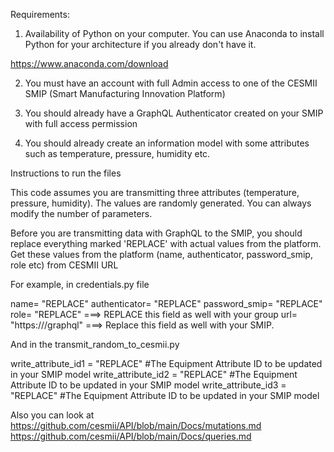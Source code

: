 
Requirements:

1. Availability of Python on your computer. You can use Anaconda to install Python for your architecture if you already don't have it.

https://www.anaconda.com/download

2. You must have an account with full Admin access to one of the CESMII SMIP (Smart Manufacturing Innovation Platform)

3. You should already have a GraphQL Authenticator created on your SMIP with full access permission

4. You should already create an information model with some attributes such as temperature, pressure, humidity etc. 


Instructions to run the files

This code assumes you are transmitting three attributes (temperature, pressure, humidity). The values are randomly generated.
You can always modify the number of parameters.

Before you are transmitting data  with GraphQL to the SMIP, you should replace everything marked 'REPLACE' with actual values from the platform. 
Get these values from the platform (name, authenticator, password_smip, role etc) from CESMII URL

For example, in credentials.py file

name= "REPLACE"
authenticator= "REPLACE"
password_smip= "REPLACE"
role= "REPLACE"  ===> REPLACE this field as well with your group
url= "https://<urlname>/graphql" ===> Replace this field as well with your SMIP.

And in the transmit_random_to_cesmii.py 

write_attribute_id1 = "REPLACE"    #The Equipment Attribute ID to be updated in your SMIP model
write_attribute_id2 = "REPLACE"    #The Equipment Attribute ID to be updated in your SMIP model
write_attribute_id3 = "REPLACE"     #The Equipment Attribute ID to be updated in your SMIP model

Also you can look at 
https://github.com/cesmii/API/blob/main/Docs/mutations.md
https://github.com/cesmii/API/blob/main/Docs/queries.md

